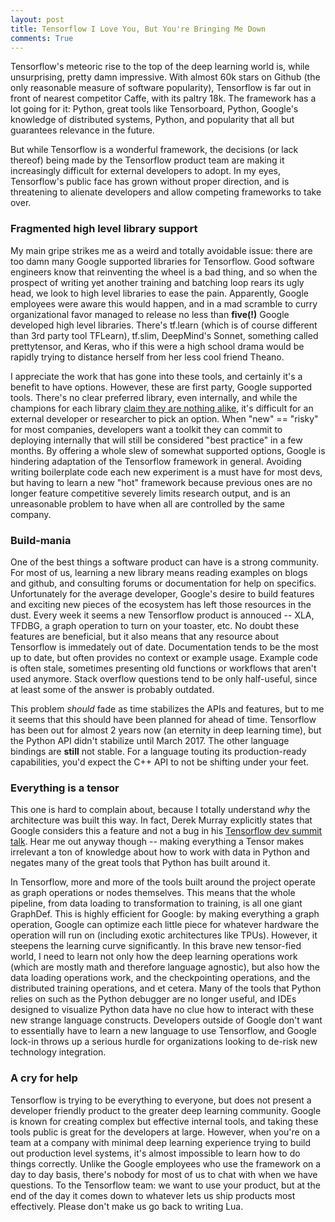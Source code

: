 ```yaml
---
layout: post
title: Tensorflow I Love You, But You're Bringing Me Down
comments: True
---
```

Tensorflow's meteoric rise to the top of the deep learning world is, while unsurprising, pretty damn impressive. With almost 60k stars on Github (the only reasonable measure of software popularity), Tensorflow is far out in front of nearest competitor Caffe, with its paltry 18k. The framework has a lot going for it: Python, great tools like Tensorboard, Python, Google's knowledge of distributed systems, Python, and popularity that all but guarantees relevance in the future. 

But while Tensorflow is a wonderful framework, the decisions (or lack thereof) being made by the Tensorflow product team are making it increasingly difficult for external developers to adopt. In my eyes, Tensorflow's public face has grown without proper direction, and is threatening to alienate developers and allow competing frameworks to take over.

### Fragmented high level library support

My main gripe strikes me as a weird and totally avoidable issue: there are too damn many Google supported libraries for Tensorflow. Good software engineers know that reinventing the wheel is a bad thing, and so when the prospect of writing yet another training and batching loop rears its ugly head, we look to high level libraries to ease the pain. Apparently, Google employees were aware this would happen, and in a mad scramble to curry organizational favor managed to release no less than **five(!)** Google developed high level libraries. There's tf.learn (which is of course different than 3rd party tool TFLearn), tf.slim, DeepMind's Sonnet, something called prettytensor, and Keras, who if this were a high school drama would be rapidly trying to distance herself from her less cool friend Theano. 

I appreciate the work that has gone into these tools, and certainly it's a benefit to have options. However, these are first party, Google supported tools. There's no clear preferred library, even internally, and while the champions for each library [claim they are nothing alike](https://www.quora.com/What-will-Keras-do-with-TensorFlow-Slim), it's difficult for an external developer or researcher to pick an option. When "new" == "risky" for most companies, developers want a toolkit they can commit to deploying internally that will still be considered "best practice" in a few months. By offering a whole slew of somewhat supported options, Google is hindering adaptation of the Tensorflow framework in general. Avoiding writing boilerplate code each new experiment is a must have for most devs, but having to learn a new "hot" framework because previous ones are no longer feature competitive severely limits research output, and is an unreasonable problem to have when all are controlled by the same company.

### Build-mania

One of the best things a software product can have is a strong community. For most of us, learning a new library means reading examples on blogs and github, and consulting forums or documentation for help on specifics. Unfortunately for the average developer, Google's desire to build features and exciting new pieces of the ecosystem has left those resources in the dust. Every week it seems a new Tensorflow product is annouced -- XLA, TFDBG, a graph operation to turn on your toaster, etc. No doubt these features are beneficial, but it also means that any resource about Tensorflow is immedately out of date. Documentation tends to be the most up to date, but often provides no context or example usage. Example code is often stale, sometimes presenting old functions or workflows that aren't used anymore. Stack overflow questions tend to be only half-useful, since at least some of the answer is probably outdated.

This problem *should* fade as time stabilizes the APIs and features, but to me it seems that this should have been planned for ahead of time. Tensorflow has been out for almost 2 years now (an eternity in deep learning time), but the Python API didn't stabilize until March 2017. The other language bindings are **still** not stable. For a language touting its production-ready capabilities, you'd expect the C++ API to not be shifting under your feet. 

### Everything is a tensor

This one is hard to complain about, because I totally understand *why* the architecture was built this way. In fact, Derek Murray explicitly states that Google considers this a feature and not a bug in his [Tensorflow dev summit talk](https://www.youtube.com/watch?v=la_M6bCV91M). Hear me out anyway though -- making everything a Tensor makes irrelevant a ton of knowledge about how to work with data in Python and negates many of the great tools that Python has built around it.

In Tensorflow, more and more of the tools built around the project operate as graph operations or nodes themselves. This means that the whole pipeline, from data loading to transformation to training, is all one giant GraphDef. This is highly efficient for Google: by making everything a graph operation, Google can optimize each little piece for whatever hardware the operation will run on (including exotic architectures like TPUs). However, it steepens the learning curve significantly. In this brave new tensor-fied world, I need to learn not only how the deep learning operations work (which are mostly math and therefore language agnostic), but also how the data loading operations work, and the checkpointing operations, and the distributed training operations, and et cetera. Many of the tools that Python relies on such as the Python debugger are no longer useful, and IDEs designed to visualize Python data have no clue how to interact with these new strange language constructs. Developers outside of Google don't want to essentially have to learn a new language to use Tensorflow, and Google lock-in throws up a serious hurdle for organizations looking to de-risk new technology integration.

### A cry for help

Tensorflow is trying to be everything to everyone, but does not present a developer friendly product to the greater deep learning community. Google is known for creating complex but effective internal tools, and taking these tools public is great for the developers at large. However, when you're on a team at a company with minimal deep learning experience trying to build out production level systems, it's almost impossible to learn how to do things correctly. Unlike the Google employees who use the framework on a day to day basis, there's nobody for most of us to chat with when we have questions. To the Tensorflow team: we want to use your product, but at the end of the day it comes down to whatever lets us ship products most effectively. Please don't make us go back to writing Lua.
